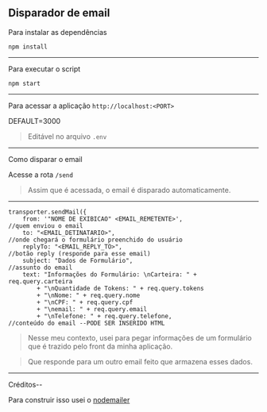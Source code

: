 ## Disparador de email

Para instalar as dependências

`npm install`

---

Para executar o script

`npm start`

---

Para acessar a aplicação
`http://localhost:<PORT>`

DEFAULT=3000

>Editável no arquivo `.env`

---

Como disparar o email

Acesse a rota `/send`

>Assim que é acessada, o email é disparado automaticamente.


---


    transporter.sendMail({
        from: '"NOME DE EXIBICAO" <EMAIL_REMETENTE>',                          //quem enviou o email
        to: "<EMAIL_DETINATARIO>",                                             //onde chegará o formulário preenchido do usuário
        replyTo: "<EMAIL_REPLY_TO>",                                           //botão reply (responde para esse email)
        subject: "Dados de Formulário",                                        //assunto do email
        text: "Informações do Formulário: \nCarteira: " + req.query.carteira
            + "\nQuantidade de Tokens: " + req.query.tokens
            + "\nNome: " + req.query.nome
            + "\nCPF: " + req.query.cpf
            + "\nemail: " + req.query.email
            + "\nTelefone: " + req.query.telefone,                              //conteúdo do email --PODE SER INSERIDO HTML
            
            
>Nesse meu contexto, usei para pegar informações de um formulário que é trazido pelo front da minha aplicação.

>Que responde para um outro email feito que armazena esses dados.

---

Créditos--

Para construir isso usei o [nodemailer](https://github.com/nodemailer/nodemailer)